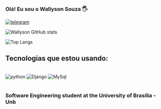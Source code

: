 ### Olá! Eu sou o Wallyson Souza 🖐️
 
[![telegram](https://img.shields.io/badge/LinkedIn-0077B5?style=for-the-badge&logo=linkedin&logoColor=white)](www.linkedin.com/in/wallyson-souza)

![Wallyson GitHub stats](https://github-readme-stats.vercel.app/api?username=devwallyson&show_icons=true&theme=dracula)

![Top Langs](https://github-readme-stats.vercel.app/api/top-langs/?username=devwallyson&size_weight=0.5&count_weight=0.5)

## Tecnologias que estou usando: 
<div style="display: inline_block"><br/>
<img align="center" alt="python" src="https://img.shields.io/badge/Python-14354C?style=for-the-badge&logo=python&logoColor=white"/>
<img align="center" alt="Django" src="https://img.shields.io/badge/Django-092E20?style=for-the-badge&logo=django&logoColor=white"/>

<img align="center" alt="MySql" src="https://img.shields.io/badge/MySQL-00000F?style=for-the-badge&logo=mysql&logoColor=white"/>
</div> <br/>

### Software Engineering student at the University of Brasília - Unb
